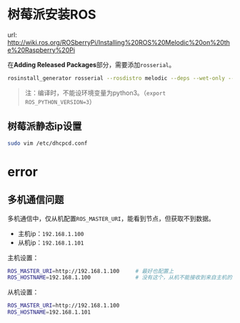# 树莓派安装ROS

url: http://wiki.ros.org/ROSberryPi/Installing%20ROS%20Melodic%20on%20the%20Raspberry%20Pi


在**Adding Released Packages**部分，需要添加`rosserial`。
```sh
rosinstall_generator rosserial --rosdistro melodic --deps --wet-only --tar > melodic-custom_ros.rosinstall
```

> 注：编译时，不能设环境变量为python3。（`export ROS_PYTHON_VERSION=3`）

## 树莓派静态ip设置

```sh
sudo vim /etc/dhcpcd.conf
```

# error

## 多机通信问题

多机通信中，仅从机配置`ROS_MASTER_URI`，能看到节点，但获取不到数据。

- 主机ip：`192.168.1.100`
- 从机ip：`192.168.1.101`

主机设置：
```sh
ROS_MASTER_URI=http://192.168.1.100     # 最好也配置上
ROS_HOSTNAME=192.168.1.100              # 没有这个，从机不能接收到来自主机的消息
```

从机设置：
```sh
ROS_MASTER_URI=http://192.168.1.100
ROS_HOSTNAME=192.168.1.101
```